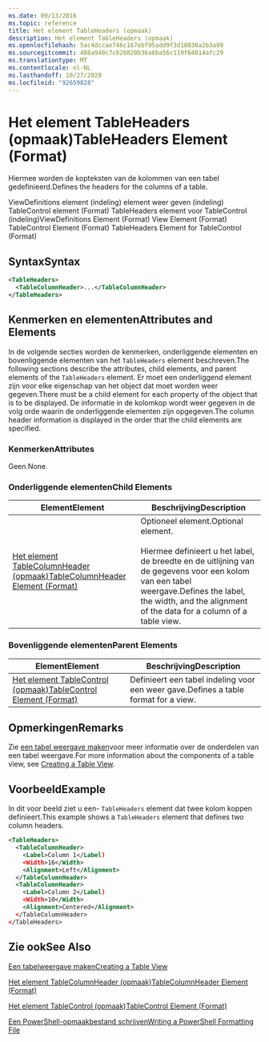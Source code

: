 ```yaml
---
ms.date: 09/13/2016
ms.topic: reference
title: Het element TableHeaders (opmaak)
description: Het element TableHeaders (opmaak)
ms.openlocfilehash: 5ac4dccae746c167ebf95add9f3d18030a2b3a99
ms.sourcegitcommit: 488a940c7c828820b36a6ba56c119f64614afc29
ms.translationtype: MT
ms.contentlocale: nl-NL
ms.lasthandoff: 10/27/2020
ms.locfileid: "92659828"
---
```

# <a name="tableheaders-element-format"></a><span data-ttu-id="2b6b7-103">Het element TableHeaders (opmaak)</span><span class="sxs-lookup"><span data-stu-id="2b6b7-103">TableHeaders Element (Format)</span></span>

<span data-ttu-id="2b6b7-104">Hiermee worden de kopteksten van de kolommen van een tabel gedefinieerd.</span><span class="sxs-lookup"><span data-stu-id="2b6b7-104">Defines the headers for the columns of a table.</span></span>

<span data-ttu-id="2b6b7-105">ViewDefinitions element (indeling) element weer geven (indeling) TableControl element (Format) TableHeaders element voor TableControl (indeling)</span><span class="sxs-lookup"><span data-stu-id="2b6b7-105">ViewDefinitions Element (Format) View Element (Format) TableControl Element (Format) TableHeaders Element for TableControl (Format)</span></span>

## <a name="syntax"></a><span data-ttu-id="2b6b7-106">Syntax</span><span class="sxs-lookup"><span data-stu-id="2b6b7-106">Syntax</span></span>

```xml
<TableHeaders>
  <TableColumnHeader>...</TableColumnHeader>
</TableHeaders>

```

## <a name="attributes-and-elements"></a><span data-ttu-id="2b6b7-107">Kenmerken en elementen</span><span class="sxs-lookup"><span data-stu-id="2b6b7-107">Attributes and Elements</span></span>

<span data-ttu-id="2b6b7-108">In de volgende secties worden de kenmerken, onderliggende elementen en bovenliggende elementen van het `TableHeaders` element beschreven.</span><span class="sxs-lookup"><span data-stu-id="2b6b7-108">The following sections describe the attributes, child elements, and parent elements of the `TableHeaders` element.</span></span> <span data-ttu-id="2b6b7-109">Er moet een onderliggend element zijn voor elke eigenschap van het object dat moet worden weer gegeven.</span><span class="sxs-lookup"><span data-stu-id="2b6b7-109">There must be a child element for each property of the object that is to be displayed.</span></span> <span data-ttu-id="2b6b7-110">De informatie in de kolomkop wordt weer gegeven in de volg orde waarin de onderliggende elementen zijn opgegeven.</span><span class="sxs-lookup"><span data-stu-id="2b6b7-110">The column header information is displayed in the order that the child elements are specified.</span></span>

### <a name="attributes"></a><span data-ttu-id="2b6b7-111">Kenmerken</span><span class="sxs-lookup"><span data-stu-id="2b6b7-111">Attributes</span></span>

<span data-ttu-id="2b6b7-112">Geen.</span><span class="sxs-lookup"><span data-stu-id="2b6b7-112">None.</span></span>

### <a name="child-elements"></a><span data-ttu-id="2b6b7-113">Onderliggende elementen</span><span class="sxs-lookup"><span data-stu-id="2b6b7-113">Child Elements</span></span>

|<span data-ttu-id="2b6b7-114">Element</span><span class="sxs-lookup"><span data-stu-id="2b6b7-114">Element</span></span>|<span data-ttu-id="2b6b7-115">Beschrijving</span><span class="sxs-lookup"><span data-stu-id="2b6b7-115">Description</span></span>|
|-------------|-----------------|
|[<span data-ttu-id="2b6b7-116">Het element TableColumnHeader (opmaak)</span><span class="sxs-lookup"><span data-stu-id="2b6b7-116">TableColumnHeader Element (Format)</span></span>](./tablecolumnheader-element-format.md)|<span data-ttu-id="2b6b7-117">Optioneel element.</span><span class="sxs-lookup"><span data-stu-id="2b6b7-117">Optional element.</span></span><br /><br /> <span data-ttu-id="2b6b7-118">Hiermee definieert u het label, de breedte en de uitlijning van de gegevens voor een kolom van een tabel weergave.</span><span class="sxs-lookup"><span data-stu-id="2b6b7-118">Defines the label, the width, and the alignment of the data for a column of a table view.</span></span>|

### <a name="parent-elements"></a><span data-ttu-id="2b6b7-119">Bovenliggende elementen</span><span class="sxs-lookup"><span data-stu-id="2b6b7-119">Parent Elements</span></span>

|<span data-ttu-id="2b6b7-120">Element</span><span class="sxs-lookup"><span data-stu-id="2b6b7-120">Element</span></span>|<span data-ttu-id="2b6b7-121">Beschrijving</span><span class="sxs-lookup"><span data-stu-id="2b6b7-121">Description</span></span>|
|-------------|-----------------|
|[<span data-ttu-id="2b6b7-122">Het element TableControl (opmaak)</span><span class="sxs-lookup"><span data-stu-id="2b6b7-122">TableControl Element (Format)</span></span>](./tablecontrol-element-format.md)|<span data-ttu-id="2b6b7-123">Definieert een tabel indeling voor een weer gave.</span><span class="sxs-lookup"><span data-stu-id="2b6b7-123">Defines a table format for a view.</span></span>|

## <a name="remarks"></a><span data-ttu-id="2b6b7-124">Opmerkingen</span><span class="sxs-lookup"><span data-stu-id="2b6b7-124">Remarks</span></span>

<span data-ttu-id="2b6b7-125">Zie [een tabel weergave maken](./creating-a-table-view.md)voor meer informatie over de onderdelen van een tabel weergave.</span><span class="sxs-lookup"><span data-stu-id="2b6b7-125">For more information about the components of a table view, see [Creating a Table View](./creating-a-table-view.md).</span></span>

## <a name="example"></a><span data-ttu-id="2b6b7-126">Voorbeeld</span><span class="sxs-lookup"><span data-stu-id="2b6b7-126">Example</span></span>

<span data-ttu-id="2b6b7-127">In dit voor beeld ziet u een- `TableHeaders` element dat twee kolom koppen definieert.</span><span class="sxs-lookup"><span data-stu-id="2b6b7-127">This example shows a `TableHeaders` element that defines two column headers.</span></span>

```xml
<TableHeaders>
  <TableColumnHeader>
    <Label>Column 1</Label)
    <Width>16</Width>
    <Alignment>Left</Alignment>
  </TableColumnHeader>
  <TableColumnHeader>
    <Label>Column 2</Label)
    <Width>10</Width>
    <Alignment>Centered</Alignment>
  </TableColumnHeader>
</TableHeaders>
```

## <a name="see-also"></a><span data-ttu-id="2b6b7-128">Zie ook</span><span class="sxs-lookup"><span data-stu-id="2b6b7-128">See Also</span></span>

[<span data-ttu-id="2b6b7-129">Een tabelweergave maken</span><span class="sxs-lookup"><span data-stu-id="2b6b7-129">Creating a Table View</span></span>](./creating-a-table-view.md)

[<span data-ttu-id="2b6b7-130">Het element TableColumnHeader (opmaak)</span><span class="sxs-lookup"><span data-stu-id="2b6b7-130">TableColumnHeader Element (Format)</span></span>](./tablecolumnheader-element-format.md)

[<span data-ttu-id="2b6b7-131">Het element TableControl (opmaak)</span><span class="sxs-lookup"><span data-stu-id="2b6b7-131">TableControl Element (Format)</span></span>](./tablecontrol-element-format.md)

[<span data-ttu-id="2b6b7-132">Een PowerShell-opmaakbestand schrijven</span><span class="sxs-lookup"><span data-stu-id="2b6b7-132">Writing a PowerShell Formatting File</span></span>](./writing-a-powershell-formatting-file.md)
